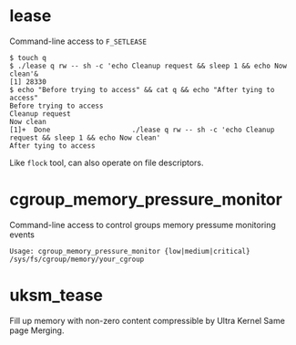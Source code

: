 # lease
Command-line access to `F_SETLEASE`

```
$ touch q
$ ./lease q rw -- sh -c 'echo Cleanup request && sleep 1 && echo Now clean'&
[1] 28330
$ echo "Before trying to access" && cat q && echo "After tying to access"
Before trying to access
Cleanup request
Now clean
[1]+  Done                    ./lease q rw -- sh -c 'echo Cleanup request && sleep 1 && echo Now clean'
After tying to access
```

Like `flock` tool, can also operate on file descriptors.


# cgroup_memory_pressure_monitor

Command-line access to control groups memory pressume monitoring events

```
Usage: cgroup_memory_pressure_monitor {low|medium|critical} /sys/fs/cgroup/memory/your_cgroup
```

# uksm_tease

Fill up memory with non-zero content compressible by Ultra Kernel Same page Merging.
